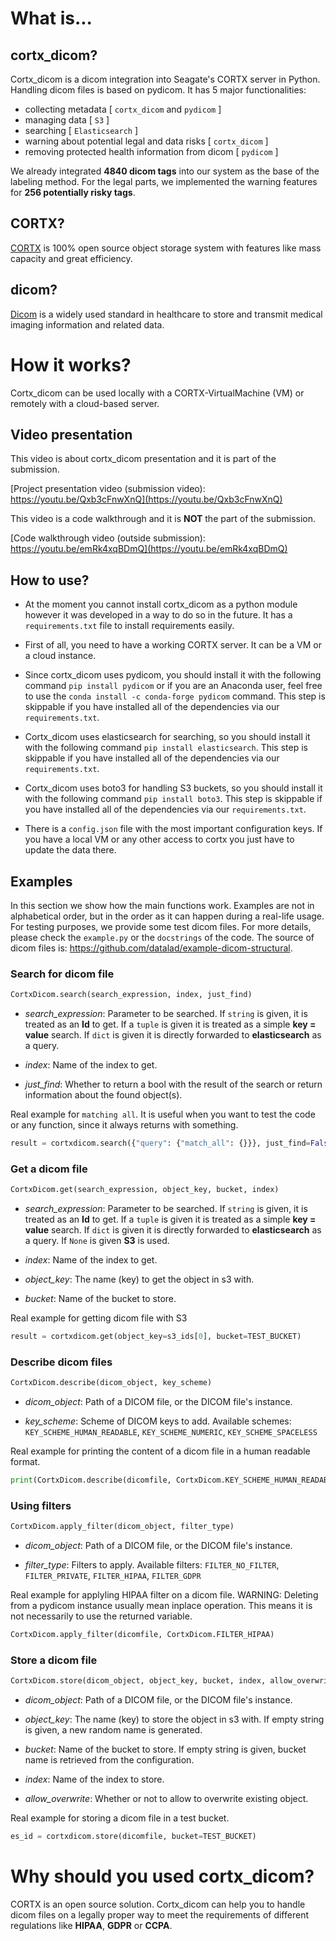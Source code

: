 # What is...

## cortx_dicom?

Cortx_dicom is a dicom integration into Seagate's CORTX server in Python. Handling dicom files is based on pydicom. It has 5 major functionalities:

- collecting metadata [ ` cortx_dicom ` and ` pydicom ` ]
- managing data [ ` S3 ` ]
- searching [ ` Elasticsearch ` ]
- warning about potential legal and data risks [ ` cortx_dicom ` ]
- removing protected health information from dicom [ ` pydicom ` ]

We already integrated **4840 dicom tags** into our system as the base of the labeling method. For the legal parts, we implemented the warning features for **256 potentially risky tags**.


## CORTX?

[CORTX](https://www.seagate.com/products/storage/object-storage-software/) is 100% open source object storage system with features like mass capacity and great efficiency.


## dicom?

[Dicom](https://en.wikipedia.org/wiki/DICOM) is a widely used standard in healthcare to store and transmit medical imaging information and related data.


# How it works?

Cortx_dicom can be used locally with a CORTX-VirtualMachine (VM) or remotely with a cloud-based server.

## Video presentation

This video is about cortx_dicom presentation and it is part of the submission.

[Project presentation video (submission video): https://youtu.be/Qxb3cFnwXnQ](https://youtu.be/Qxb3cFnwXnQ)


This video is a code walkthrough and it is **NOT** the part of the submission.

[Code walkthrough video (outside submission): https://youtu.be/emRk4xqBDmQ](https://youtu.be/emRk4xqBDmQ)

##  How to use?

- At the moment you cannot install cortx_dicom as a python module however it was developed in a way to do so in the future. It has a ` requirements.txt ` file to install requirements easily.

- First of all, you need to have a working CORTX server. It can be a VM or a cloud instance.

- Since cortx_dicom uses pydicom, you should install it with the following command ` pip install pydicom ` or if you are an Anaconda user, feel free to use the ` conda install -c conda-forge pydicom ` command. This step is skippable if you have installed all of the dependencies via our ` requirements.txt `.

- Cortx_dicom uses elasticsearch for searching, so you should install it with the following command ` pip install elasticsearch `. This step is skippable if you have installed all of the dependencies via our ` requirements.txt `.

- Cortx_dicom uses boto3 for handling S3 buckets, so you should install it with the following command ` pip install boto3 `. This step is skippable if you have installed all of the dependencies via our ` requirements.txt `.

- There is a ` config.json ` file with the most important configuration keys. If you have a local VM or any other access to cortx you just have to update the data there.


## Examples

In this section we show how the main functions work. Examples are not in alphabetical order, but in the order as it can happen during a real-life usage. For testing purposes, we provide some test dicom files. For more details, please check the ` example.py ` or the ` docstrings ` of the code. The source of dicom files is: https://github.com/datalad/example-dicom-structural.


### Search for dicom file

 ``` python
CortxDicom.search(search_expression, index, just_find)
 ```
- *search_expression*: Parameter to be searched. If ` string ` is given, it is treated as an **Id** to get. If a ` tuple ` is given it is treated as a simple **key = value** search. If ` dict ` is given it is directly forwarded to **elasticsearch** as a query.

- *index*: Name of the index to get.

- *just_find*: Whether to return a bool with the result of the search or return information about the found object(s).

Real example for ` matching all `. It is useful when you want to test the code or any function, since it always returns with something.
 ``` python
result = cortxdicom.search({"query": {"match_all": {}}}, just_find=False)
 ```


### Get a dicom file

 ``` python
CortxDicom.get(search_expression, object_key, bucket, index)
 ```
- *search_expression*: Parameter to be searched. If ` string ` is given, it is treated as an **Id** to get. If a ` tuple ` is given it is treated as a simple **key = value** search. If ` dict ` is given it is directly forwarded to **elasticsearch** as a query. If ` None ` is given **S3** is used.

- *index*: Name of the index to get.

- *object_key*: The name (key) to get the object in s3 with.

- *bucket*: Name of the bucket to store.

Real example for getting dicom file with S3
 ``` python
result = cortxdicom.get(object_key=s3_ids[0], bucket=TEST_BUCKET)
 ```


### Describe dicom files

 ``` python
CortxDicom.describe(dicom_object, key_scheme)
 ```
- *dicom_object*: Path of a DICOM file, or the DICOM file's instance.

- *key_scheme*: Scheme of DICOM keys to add. Available schemes: ` KEY_SCHEME_HUMAN_READABLE `, ` KEY_SCHEME_NUMERIC `, ` KEY_SCHEME_SPACELESS `

Real example for printing the content of a dicom file in a human readable format.
 ``` python
print(CortxDicom.describe(dicomfile, CortxDicom.KEY_SCHEME_HUMAN_READABLE))
 ```


### Using filters

 ``` python
CortxDicom.apply_filter(dicom_object, filter_type)
 ```
- *dicom_object*: Path of a DICOM file, or the DICOM file's instance.

- *filter_type*: Filters to apply. Available filters: ` FILTER_NO_FILTER `, ` FILTER_PRIVATE `, ` FILTER_HIPAA `, ` FILTER_GDPR `

Real example for applyling HIPAA filter on a dicom file. WARNING: Deleting from a pydicom instance usually mean inplace operation. This means it is not necessarily to use the returned variable.
 ``` python
CortxDicom.apply_filter(dicomfile, CortxDicom.FILTER_HIPAA)
 ```

### Store a dicom file

 ``` python
CortxDicom.store(dicom_object, object_key, bucket, index, allow_overwrite)
 ```
- *dicom_object*: Path of a DICOM file, or the DICOM file's instance.

- *object_key*: The name (key) to store the object in s3 with. If empty string is given, a new random name is generated.

- *bucket*: Name of the bucket to store. If empty string is given, bucket name is retrieved from the configuration.

- *index*: Name of the index to store.

- *allow_overwrite*: Whether or not to allow to overwrite existing object.

Real example for storing a dicom file in a test bucket.
 ``` python
es_id = cortxdicom.store(dicomfile, bucket=TEST_BUCKET)
 ```


# Why should you used cortx_dicom?

CORTX is an open source solution. Cortx_dicom can help you to handle dicom files on a legally proper way to meet the requirements of different regulations like **HIPAA**, **GDPR** or **CCPA**.

